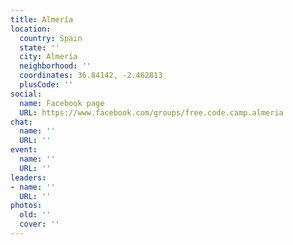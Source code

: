 ```yaml
---
title: Almería
location:
  country: Spain
  state: ''
  city: Almería
  neighborhood: ''
  coordinates: 36.84142, -2.462813
  plusCode: ''
social:
  name: Facebook page
  URL: https://www.facebook.com/groups/free.code.camp.almeria
chat:
  name: ''
  URL: ''
event:
  name: ''
  URL: ''
leaders:
- name: ''
  URL: ''
photos:
  old: ''
  cover: ''
---
```

